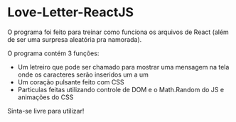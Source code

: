 # Love-Letter-ReactJS

O programa foi feito para treinar como funciona os arquivos de React (além de ser uma surpresa aleatória pra namorada).

O programa contém 3 funções:
- Um letreiro que pode ser chamado para mostrar uma mensagem na tela onde os caracteres serão inseridos um a um
- Um coração pulsante feito com CSS
- Particulas feitas utilizando controle de DOM e o Math.Random do JS e animações do CSS

Sinta-se livre para utilizar!
